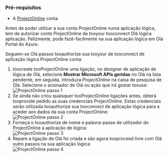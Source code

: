 ### <a name="prerequisites"></a>Pré-requisitos
* A [ProjectOnline](https://products.office.com/Project/project-online-with-project-for-office-365) conta 

Antes de poder utilizar a sua conta ProjectOnline numa aplicação lógica, tem de autorizar conta ProjectOnline da tooyour tooconnect Olá lógica aplicação. Felizmente, pode fazê-facilmente na sua aplicação lógica em Olá Portal do Azure. 

Seguem-se Olá passos tooauthorize sua tooyour de tooconnect de aplicação lógica ProjectOnline conta:

1. toocreate tooProjectOnline uma ligação, no designer de aplicação de lógica de Olá, selecione **Mostrar Microsoft APIs geridas** no Olá na lista pendente, em seguida, introduza *ProjectOnline* na caixa de pesquisa de Olá. Selecione o acionador de Olá ou ação que irá gostar toouse:  
   ![ProjectOnline passo 1](./media/connectors-create-api-projectonline/projectonline-1.png)
2. Se ainda não criou quaisquer tooProjectOnline ligações antes, obterá tooprovide pedido as suas credenciais ProjectOnline. Estas credenciais serão utilizada tooauthorize sua tooconnect de aplicação lógica para e aceder aos dados da sua conta ProjectOnline:  
   ![ProjectOnline passo 2](./media/connectors-create-api-projectonline/projectonline-2.png)
3. Forneça o tooauthorize de nome e palavra-passe de utilizador do ProjectOnline a aplicação de lógica:  
   ![ProjectOnline passo 3](./media/connectors-create-api-projectonline/projectonline-3.png)   
4. Repare a ligação de Olá foi criada e são agora tooproceed livre com Olá outro passos na sua aplicação lógica:  
   ![ProjectOnline passo 4](./media/connectors-create-api-projectonline/projectonline-4.png)   

